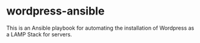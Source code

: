 # wordpress-ansible
This is an Ansible playbook for automating the installation of Wordpress as a LAMP Stack for servers.
